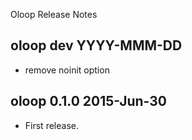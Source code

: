Oloop Release Notes

oloop dev YYYY-MMM-DD
-----------------------
* remove noinit option


oloop 0.1.0 2015-Jun-30
-----------------------
* First release.
